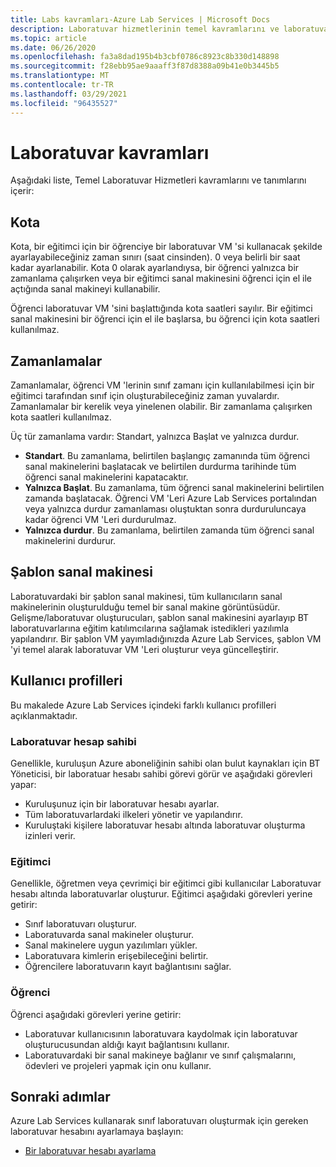 ```yaml
---
title: Labs kavramları-Azure Lab Services | Microsoft Docs
description: Laboratuvar hizmetlerinin temel kavramlarını ve laboratuvarların oluşturulmasını ve yönetilmesini nasıl kolaylaştırabileceğinizi öğrenin.
ms.topic: article
ms.date: 06/26/2020
ms.openlocfilehash: fa3a8dad195b4b3cbf0786c8923c8b330d148898
ms.sourcegitcommit: f28ebb95ae9aaaff3f87d8388a09b41e0b3445b5
ms.translationtype: MT
ms.contentlocale: tr-TR
ms.lasthandoff: 03/29/2021
ms.locfileid: "96435527"
---
```

# <a name="labs-concepts"></a>Laboratuvar kavramları

Aşağıdaki liste, Temel Laboratuvar Hizmetleri kavramlarını ve tanımlarını içerir:

## <a name="quota"></a>Kota

Kota, bir eğitimci için bir öğrenciye bir laboratuvar VM 'si kullanacak şekilde ayarlayabileceğiniz zaman sınırı (saat cinsinden). 0 veya belirli bir saat kadar ayarlanabilir. Kota 0 olarak ayarlandıysa, bir öğrenci yalnızca bir zamanlama çalışırken veya bir eğitimci sanal makinesini öğrenci için el ile açtığında sanal makineyi kullanabilir.  

Öğrenci laboratuvar VM 'sini başlattığında kota saatleri sayılır.  Bir eğitimci sanal makinesini bir öğrenci için el ile başlarsa, bu öğrenci için kota saatleri kullanılmaz.

## <a name="schedules"></a>Zamanlamalar

Zamanlamalar, öğrenci VM 'lerinin sınıf zamanı için kullanılabilmesi için bir eğitimci tarafından sınıf için oluşturabileceğiniz zaman yuvalardır.  Zamanlamalar bir kerelik veya yinelenen olabilir.  Bir zamanlama çalışırken kota saatleri kullanılmaz.

Üç tür zamanlama vardır: Standart, yalnızca Başlat ve yalnızca durdur.

- **Standart**.  Bu zamanlama, belirtilen başlangıç zamanında tüm öğrenci sanal makinelerini başlatacak ve belirtilen durdurma tarihinde tüm öğrenci sanal makinelerini kapatacaktır.
- **Yalnızca Başlat**.   Bu zamanlama, tüm öğrenci sanal makinelerini belirtilen zamanda başlatacak.  Öğrenci VM 'Leri Azure Lab Services portalından veya yalnızca durdur zamanlaması oluştuktan sonra durduruluncaya kadar öğrenci VM 'Leri durdurulmaz.
- **Yalnızca durdur**.  Bu zamanlama, belirtilen zamanda tüm öğrenci sanal makinelerini durdurur.  

## <a name="template-virtual-machine"></a>Şablon sanal makinesi

Laboratuvardaki bir şablon sanal makinesi, tüm kullanıcıların sanal makinelerinin oluşturulduğu temel bir sanal makine görüntüsüdür. Gelişme/laboratuvar oluşturucuları, şablon sanal makinesini ayarlayıp BT laboratuvarlarına eğitim katılımcılarına sağlamak istedikleri yazılımla yapılandırır. Bir şablon VM yayımladığınızda Azure Lab Services, şablon VM 'yi temel alarak laboratuvar VM 'Leri oluşturur veya güncelleştirir.

## <a name="user-profiles"></a>Kullanıcı profilleri

Bu makalede Azure Lab Services içindeki farklı kullanıcı profilleri açıklanmaktadır.

### <a name="lab-account-owner"></a>Laboratuvar hesap sahibi

Genellikle, kuruluşun Azure aboneliğinin sahibi olan bulut kaynakları için BT Yöneticisi, bir laboratuar hesabı sahibi görevi görür ve aşağıdaki görevleri yapar:

- Kuruluşunuz için bir laboratuvar hesabı ayarlar.
- Tüm laboratuvarlardaki ilkeleri yönetir ve yapılandırır.
- Kuruluştaki kişilere laboratuvar hesabı altında laboratuvar oluşturma izinleri verir.

### <a name="educator"></a>Eğitimci

Genellikle, öğretmen veya çevrimiçi bir eğitimci gibi kullanıcılar Laboratuvar hesabı altında laboratuvarlar oluşturur. Eğitimci aşağıdaki görevleri yerine getirir:

- Sınıf laboratuvarı oluşturur.
- Laboratuvarda sanal makineler oluşturur.
- Sanal makinelere uygun yazılımları yükler.
- Laboratuvara kimlerin erişebileceğini belirtir.
- Öğrencilere laboratuvarın kayıt bağlantısını sağlar.

### <a name="student"></a>Öğrenci

Öğrenci aşağıdaki görevleri yerine getirir:

- Laboratuvar kullanıcısının laboratuvara kaydolmak için laboratuvar oluşturucusundan aldığı kayıt bağlantısını kullanır.
- Laboratuvardaki bir sanal makineye bağlanır ve sınıf çalışmalarını, ödevleri ve projeleri yapmak için onu kullanır.

## <a name="next-steps"></a>Sonraki adımlar

Azure Lab Services kullanarak sınıf laboratuvarı oluşturmak için gereken laboratuvar hesabını ayarlamaya başlayın:

- [Bir laboratuvar hesabı ayarlama](tutorial-setup-lab-account.md)
